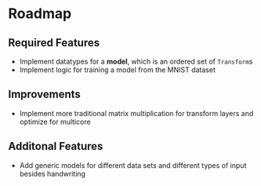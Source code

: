 # Roadmap

## Required Features

- Implement datatypes for a **model**, which is an ordered set of `Transform`s
- Implement logic for training a model from the MNIST dataset

## Improvements

- Implement more traditional matrix multiplication for transform layers and optimize for multicore

## Additonal Features

- Add generic models for different data sets and different types of input besides handwriting